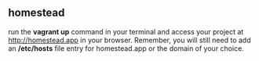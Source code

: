 ## homestead

run the **vagrant up** command in your terminal and access your project at http://homestead.app in your browser.
Remember, you will still need to add an **/etc/hosts** file entry for homestead.app or the domain of your choice.
